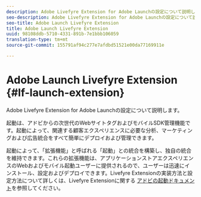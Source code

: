 ```yaml
---
description: Adobe Livefyre Extension for Adobe Launchの設定について説明します。
seo-description: Adobe Livefyre Extension for Adobe Launchの設定について説明します。
seo-title: Adobe Launch Livefyre Extension
title: Adobe Launch Livefyre Extension
uuid: 98108ddb-5710-4331-891b-7e1bbb106059
translation-type: tm+mt
source-git-commit: 155791af94c277e7afdbd51521e00da77169911e

---
```


# Adobe Launch Livefyre Extension {#lf-launch-extension}

Adobe Livefyre Extension for Adobe Launchの設定について説明します。

起動は、アドビからの次世代のWebサイトタグおよびモバイルSDK管理機能です。起動によって、関連する顧客エクスペリエンスに必要な分析、マーケティングおよび広告統合をすべて簡単にデプロイおよび管理できます。

起動によって、「拡張機能」と呼ばれる「起動」との統合を構築し、独自の統合を維持できます。これらの拡張機能は、アプリケーションストアエクスペリエンスのWebおよびモバイル起動ユーザーに提供されるので、ユーザーは迅速にインストール、設定およびデプロイできます。Livefyre Extensionの実装方法と設定方法について詳しくは、Livefyre Extensionに関する [アドビの起動ドキュメント](https://docs.adobelaunch.com/extension-reference/web/adobe-livefyre-extension)を参照してください。
